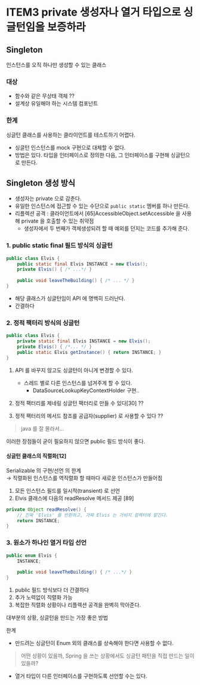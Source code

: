 # ITEM3 private 생성자나 열거 타입으로 싱글턴임을 보증하라

## Singleton
인스턴스를 오직 하나만 생성할 수 있는 클래스

### 대상
- 함수와 같은 무상태 객체 ??
- 설계상 유일해야 하는 시스템 컴포넌트

### 한계
싱글턴 클래스를 사용하는 클라이언트를 테스트하기 어렵다.
- 싱글턴 인스턴스를 mock 구현으로 대체할 수 없다.
- 방법은 있다. 타입을 인터페이스로 정의한 다음, 그 인터페이스를 구현해 싱글턴으로 만든다. 

## Singleton 생성 방식
- 생성자는 private 으로 감춘다.
- 유일한 인스턴스에 접근할 수 있는 수단으로 `public static` 멤버를 하나 만든다.
- 리플렉션 공격 : 클라이언트에서 [65]AccessibleObject.setAccessible 을 사용해 private 을 호출할 수 있는 취약점
    - 생성자에서 두 번째가 객체생성되려 할 때 예외를 던지는 코드를 추가해 준다.

### 1. public static final 필드 방식의 싱글턴
```java
public class Elvis {
    public static final Elvis INSTANCE = new Elvis();
    private Elvis() { /* ...*/ }
    
    public void leaveTheBuilding() { /* ... */ } 
}
```
- 해당 클래스가 싱글턴임이 API 에 명백히 드러난다.
- 간결하다

### 2. 정적 팩터리 방식의 싱글턴
```java
public class Elvis {
    private static final Elvis INSTANCE = new Elvis();
    private Elvis() { /*... */ }
    public static Elvis getInstance() { return INSTANCE; }
}
``` 
1. API 를 바꾸지 않고도 싱글턴이 아니게 변경할 수 있다.
    - 스레드 별로 다른 인스턴스를 넘겨주게 할 수 있다.
        - DataSourceLookupKeyContextHolder 구현..

2. 정적 팩터리를 제네링 싱글턴 팩터리로 만들 수 있다[30] ?? 
3. 정적 팩터리의 메서드 참조를 공급자(supplier) 로 사용할 수 있다 ??
> java 를 잘 몰라서... 

이러한 장점들이 굳이 필요하지 않으면 public 필드 방식이 좋다.

#### 싱글턴 클래스의 직렬화[12]
Serializable 의 구현/선언 의 한계   
→ 직렬화된 인스턴스를 역직렬화 할 때마다 새로운 인스턴스가 만들어짐

1. 모든 인스턴스 필드를 일시적(transient) 로 선언
2. Elvis 클래스에 다음의 readResolve 메서드 제공 [89]

```java
private Object readResolve() {
    // 진짜 'Elvis' 를 반환하고, 가짜 Elvis 는 가비지 컬렉터에 맡긴다.
    return INSTANCE;
}
```

### 3. 원소가 하나인 열거 타입 선언
```java
public enum Elvis {
    INSTANCE;
    
    public void leaveTheBuilding() { /* ...*/ }
}
```

1. public 필드 방식보다 더 간결하다
2. 추가 노력없이 직렬화 가능
3. 복잡한 직렬화 상황이나 리플렉션 공격을 완벽히 막아준다.

대부분의 상황, 싱글턴을 만드는 가장 좋은 방법

한계
- 만드려는 싱글턴이 Enum 외의 클래스를 상속해야 한다면 사용할 수 없다.
> 어떤 상황이 있을까, Spring 을 쓰는 상황에서도 싱글턴 패턴을 직접 만드는 일이 있을까? 
- 열거 타입이 다른 인터페이스를 구현하도록 선언할 수는 있다.
